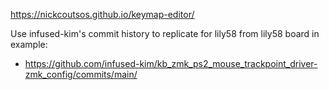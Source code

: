 https://nickcoutsos.github.io/keymap-editor/

Use infused-kim's commit history to replicate for lily58 from lily58 board in example:
- https://github.com/infused-kim/kb_zmk_ps2_mouse_trackpoint_driver-zmk_config/commits/main/
